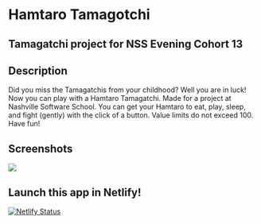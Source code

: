 # Hamtaro Tamagotchi

## Tamagatchi project for NSS Evening Cohort 13

## Description
Did you miss the Tamagatchis from your childhood? Well you are in luck! Now you can play with a Hamtaro Tamagatchi. Made for a project at Nashville Software School. You can get your Hamtaro to eat, play, sleep, and fight (gently) with the click of a button. Value limits do not exceed 100. Have fun!

## Screenshots
![](https://github.com/DeannaMix/tamagatchi/blob/master/src/images/tamagatchi-gif.gif?raw=true)



## Launch this app in Netlify!

[![Netlify Status](https://api.netlify.com/api/v1/badges/3f35c646-d2e3-4023-bfb3-3290f53d0b24/deploy-status)](https://app.netlify.com/sites/hamtaro-tamagatchi/deploys)
